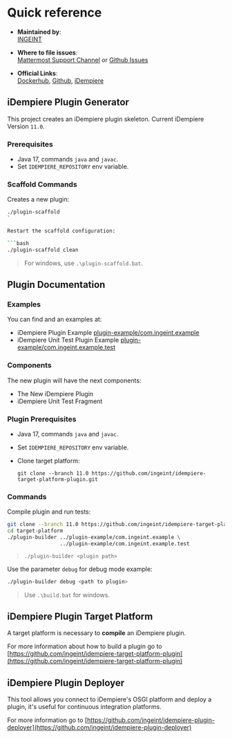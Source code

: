 # Quick reference

- **Maintained by**:  
  [INGEINT](https://ingeint.com)

- **Where to file issues**:  
  [Mattermost Support Channel](https://mattermost.idempiere.org/idempiere/channels/support) or [Github Issues](https://github.com/ingeint/idempiere-plugin-scaffold/issues)

- **Official Links**:  
  [Dockerhub](https://hub.docker.com/r/idempiereofficial/idempiere),
  [Github](https://github.com/ingeint/idempiere-plugin-scaffold),
  [iDempiere](https://github.com/idempiere/idempiere)

## iDempiere Plugin Generator

This project creates an iDempiere plugin skeleton. Current iDempiere Version `11.0`.

### Prerequisites

- Java 17, commands `java` and `javac`.
- Set `IDEMPIERE_REPOSITORY` env variable.

### Scaffold Commands

Creates a new plugin:

```bash
./plugin-scaffold
`

Restart the scaffold configuration:

```bash
./plugin-scaffold clean
```

> For windows, use `.\plugin-scaffold.bat`.

## Plugin Documentation

### Examples

You can find and an examples at:

- iDempiere Plugin Example [plugin-example/com.ingeint.example](plugin-example/com.ingeint.example)
- iDempiere Unit Test Plugin Example [plugin-example/com.ingeint.example.test](plugin-example/com.ingeint.example.test)

### Components

The new plugin will have the next components:

- The New iDempiere Plugin
- iDempiere Unit Test Fragment

### Plugin Prerequisites

- Java 17, commands `java` and `javac`.
- Set `IDEMPIERE_REPOSITORY` env variable.
- Clone target platform:

  ```shell
  git clone --branch 11.0 https://github.com/ingeint/idempiere-target-platform-plugin.git
  ```

### Commands

Compile plugin and run tests:

```bash
git clone --branch 11.0 https://github.com/ingeint/idempiere-target-platform-plugin.git target-platform
cd target-platform
./plugin-builder ../plugin-example/com.ingeint.example \
                 ../plugin-example/com.ingeint.example.test
```

> `./plugin-builder <plugin path>`

Use the parameter `debug` for debug mode example:

```bash
./plugin-builder debug <path to plugin>
```

> Use `.\build.bat` for windows.

## iDempiere Plugin Target Platform

A target platform is necessary to **compile** an iDempiere plugin.

For more information about how to build a plugin go to [https://github.com/ingeint/idempiere-target-platform-plugin](https://github.com/ingeint/idempiere-target-platform-plugin)

## iDempiere Plugin Deployer

This tool allows you connect to iDempiere's OSGI platform and deploy a plugin, it's useful for continuous integration platforms.

For more information go to [https://github.com/ingeint/idempiere-plugin-deployer](https://github.com/ingeint/idempiere-plugin-deployer)
